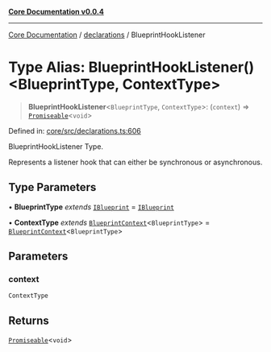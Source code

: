 [**Core Documentation v0.0.4**](../../README.md)

***

[Core Documentation](../../modules.md) / [declarations](../README.md) / BlueprintHookListener

# Type Alias: BlueprintHookListener()\<BlueprintType, ContextType\>

> **BlueprintHookListener**\<`BlueprintType`, `ContextType`\>: (`context`) => [`Promiseable`](Promiseable.md)\<`void`\>

Defined in: [core/src/declarations.ts:606](https://github.com/stonemjs/core/blob/93efe04ef1a71ad6f49c3b315da54d45ace50f23/src/declarations.ts#L606)

BlueprintHookListener Type.

Represents a listener hook that can either be synchronous or asynchronous.

## Type Parameters

• **BlueprintType** *extends* [`IBlueprint`](IBlueprint.md) = [`IBlueprint`](IBlueprint.md)

• **ContextType** *extends* [`BlueprintContext`](../interfaces/BlueprintContext.md)\<`BlueprintType`\> = [`BlueprintContext`](../interfaces/BlueprintContext.md)\<`BlueprintType`\>

## Parameters

### context

`ContextType`

## Returns

[`Promiseable`](Promiseable.md)\<`void`\>
